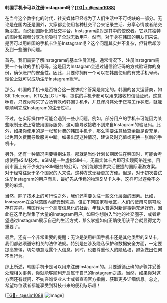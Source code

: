 **韩国手机卡可以注册Instagram吗？[[TG💪+ @esim1088](https://t.me/s/esim1088)]**

在当今这个数字化的时代，社交媒体已经成为了人们生活中不可或缺的一部分。无论是在国内还是国外，大家都会使用各种社交平台来记录生活、分享心情或者结交新朋友。而说到国际化的社交平台，Instagram绝对是其中的佼佼者。它以其独特的图片和视频分享功能吸引了全球无数用户。然而，对于身在韩国的朋友们来说，是否可以用韩国的手机卡注册Instagram呢？这个问题其实并不复杂，但背后却涉及到一些细节问题。

首先，我们需要了解Instagram的基本注册流程。通常情况下，注册Instagram需要一个有效的手机号码。这是因为Instagram会通过短信验证码的方式验证你的身份，确保账户的安全性。因此，只要你拥有一个可以在韩国使用的有效手机号码，理论上就可以成功注册Instagram账号。

那么，韩国的手机卡是否符合这一要求呢？答案是肯定的。韩国的各大运营商，如SK Telecom、KT以及LG U+等，提供的手机卡都可以用来接收短信验证码。这意味着，只要你购买了合法有效的韩国手机卡，并且保持其处于正常工作状态，就能够顺利完成Instagram的注册过程。

不过，在实际操作中可能会遇到一些小问题。例如，部分用户的手机卡可能因为某些限制无法正常使用国际服务，这可能导致接收不到来自Instagram的验证码。此外，如果你使用的是一张预付费的韩国手机卡，那么需要注意检查余额是否充足，以免因欠费而导致服务中断。如果出现这种情况，建议及时充值或更换一张新的手机卡。

另外，还有一种情况需要特别注意。那就是当你计划长期居住在韩国时，可能会考虑使用eSIM技术。eSIM是一种虚拟SIM卡，无需实体卡片即可实现网络连接。目前市面上有不少支持eSIM服务的公司，它们能够提供灵活便捷的国际漫游方案。对于经常往返于多个国家的人来说，这种方式无疑更加方便。但是，对于初次尝试注册Instagram的用户而言，最好先从传统的物理SIM卡入手，这样可以避免不必要的麻烦。

当然，除了技术上的可行性之外，我们还需要关注一些文化层面的因素。比如，Instagram在全球范围内都受到欢迎，但在不同国家和地区，人们的使用习惯可能存在差异。韩国作为一个高度信息化的社会，年轻人普遍对新鲜事物充满好奇，因此在这里也聚集了大量的Instagram用户。如果你想融入当地的社交圈子，或者希望通过Instagram展示自己的生活方式，那么掌握如何正确使用该平台就显得尤为重要了。

最后，还有一个非常重要的提醒：无论是使用韩国手机卡还是其他类型的SIM卡，我们都必须遵守相关的法律法规。特别是在涉及隐私保护和数据安全方面，一定要提高警惕，切勿随意泄露个人信息。同时，也要尊重他人的隐私权，避免做出任何不当行为。

综上所述，韩国手机卡是可以用来注册Instagram的。只要遵循正确的步骤并妥善处理相关事务，你就能够顺利开启属于自己的Instagram之旅。当然，如果你对这方面还有疑问，不妨咨询专业人士或者查阅官方指南，获取更多详细信息。总之，希望每位读者都能享受到科技带来的便利与乐趣！

[[TG💪+ @esim1088](https://t.me/s/esim1088) ![Image](https://i.postimg.cc/4NQfJmqS/Snipaste-2025-05-13-00-14-12.png)]